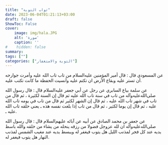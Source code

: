 ```yaml
---
title: "ثواب التوبة"
date: 2023-06-04T01:21:13+03:00
draft: false
ShowToc: False
cover:
    image: img/hala.JPG
    alt: 'صورة'
    caption: ''
#    hidden: false
summary: 
tags: [""]
categories: ["التوبة والاستغفار"]
---
```

عن
المسعودي قال : قال أمير المؤمنين عليه‌السلام من تاب تاب الله عليه وأمرت
جوارحه أن تستر عليه وبقاع الأرض ان تكتم عليه وأنسيت الحفظة ما كانت
تكتب عليه.

عن سلمة بياع السابري عن رجل عن أبي جعفر عليه‌السلام قال :
قال رسول الله صلى‌الله‌عليه‌وآله من تاب في سنة تاب الله عليه ثم قال إن السنة
لكثيرة ، ثم قال من تاب في شهر تاب الله عليه ، ثم قال إن الشهر
لكثير ثم قال من تاب في يومه تاب الله عليه ، ثم قال إن يوما لكثير ،
ثم قال من تاب إذا بلغت نفسه هذه ـ يعني حلقه تاب الله عليه ـ.

عن جعفر بن محمد الصادق عن أبيه عن آبائه
عليهم‌السلام قال : قال رسول الله صلى‌الله‌عليه‌وآله ان لله عزوجل فضولا من 
رزقه ينحله من يشاء من خلقه والله باسط يديه عند كل فجر لمذنب الليل
هل يتوب فيغفر له ويبسط يديه عند مغيب الشمس لمذنب النهار هل
يتوب فيغفر له.




